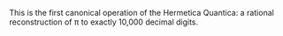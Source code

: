 This is the first canonical operation of the Hermetica Quantica:
a rational reconstruction of π to exactly 10,000 decimal digits.
